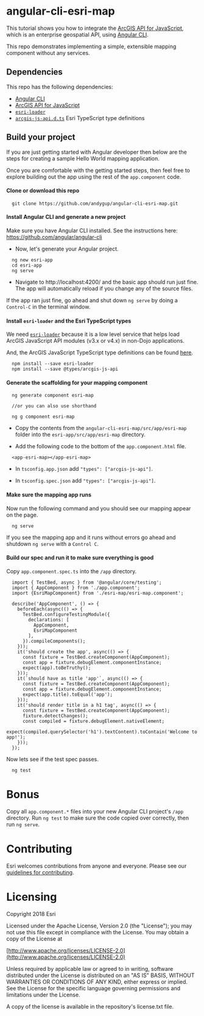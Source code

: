 # angular-cli-esri-map

This tutorial shows you how to integrate the [ArcGIS API for JavaScript](https://developers.arcgis.com/javascript), which is an enterprise geospatial API, using [Angular CLI](https://github.com/angular/angular-cli).

This repo demonstrates implementing a simple, extensible mapping component without any services. 


## Dependencies

This repo has the following dependencies:
* [Angular CLI](https://github.com/angular/angular-cli)
* [ArcGIS API for JavaScript](https://developers.arcgis.com/javascript/)
* [`esri-loader`](https://github.com/Esri/esri-loader)
* [`arcgis-js-api.d.ts`](https://github.com/Esri/jsapi-resources/tree/master/4.x/typescript) Esri TypeScript type definitions

## Build your project

If you are just getting started with Angular developer then below are the steps for creating a sample Hello World mapping application. 

Once you are comfortable with the getting started steps, then feel free to explore building out the app using the rest of the `app.component` code. 

#### Clone or download this repo

```
  git clone https://github.com/andygup/angular-cli-esri-map.git
```

#### Install Angular CLI and generate a new project

Make sure you have Angular CLI installed. See the instructions here: https://github.com/angular/angular-cli

* Now, let's generate your Angular project.

```
  ng new esri-app
  cd esri-app
  ng serve
```

* Navigate to http://localhost:4200/ and the basic app should run just fine. The app will automatically reload if you change any of the source files.

If the app ran just fine, go ahead and shut down `ng serve` by doing a `Control-C` in the terminal window.


#### Install `esri-loader` and the Esri TypeScript types

We need [`esri-loader`](https://github.com/Esri/esri-loader#usage) because it is a low level service that helps load ArcGIS JavaScript API modules (v3.x or v4.x) in non-Dojo applications.

And, the ArcGIS JavaScript TypeScript type definitions can be found [here](https://github.com/Esri/jsapi-resources/tree/master/4.x/typescript).


```
  npm install --save esri-loader
  npm install --save @types/arcgis-js-api
```

#### Generate the scaffolding for your mapping component

```
  ng generate component esri-map
  
  //or you can also use shorthand
  
  ng g component esri-map
```


* Copy the contents from the `angular-cli-esri-map/src/app/esri-map` folder into the `esri-app/src/app/esri-map` directory.

* Add the following code to the bottom of the `app.component.html` file.

```
  <app-esri-map></app-esri-map>
```

* In `tsconfig.app.json` add `"types": ["arcgis-js-api"]`. 

* In `tsconfig.spec.json` add `"types": ["arcgis-js-api"]`. 


#### Make sure the mapping app runs

Now run the following command and you should see our mapping appear on the page.

```
  ng serve
```

If you see the mapping app and it runs without errors go ahead and shutdown `ng serve` with a `Control C`.

#### Build our spec and run it to make sure everything is good

Copy `app.component.spec.ts` into the `/app` directory.

```
  import { TestBed, async } from '@angular/core/testing';
  import { AppComponent } from './app.component';
  import {EsriMapComponent} from './esri-map/esri-map.component';
  
  describe('AppComponent', () => {
    beforeEach(async(() => {
      TestBed.configureTestingModule({
        declarations: [
          AppComponent,
          EsriMapComponent
        ],
      }).compileComponents();
    }));
    it('should create the app', async(() => {
      const fixture = TestBed.createComponent(AppComponent);
      const app = fixture.debugElement.componentInstance;
      expect(app).toBeTruthy();
    }));
    it(`should have as title 'app'`, async(() => {
      const fixture = TestBed.createComponent(AppComponent);
      const app = fixture.debugElement.componentInstance;
      expect(app.title).toEqual('app');
    }));
    it('should render title in a h1 tag', async(() => {
      const fixture = TestBed.createComponent(AppComponent);
      fixture.detectChanges();
      const compiled = fixture.debugElement.nativeElement;
      expect(compiled.querySelector('h1').textContent).toContain('Welcome to app!');
    }));
  });
```

Now lets see if the test spec passes.

```
  ng test
```

# Bonus

Copy all `app.component.*` files into your new Angular CLI project's `/app` directory. Run `ng test` to make sure the code copied over correctly, then run `ng serve`.

# Contributing

Esri welcomes contributions from anyone and everyone. Please see our [guidelines for contributing](https://github.com/esri/contributing).

# Licensing

Copyright 2018 Esri

Licensed under the Apache License, Version 2.0 (the "License"); you may not use this file except in compliance with the License. You may obtain a copy of the License at

[http://www.apache.org/licenses/LICENSE-2.0](http://www.apache.org/licenses/LICENSE-2.0)

Unless required by applicable law or agreed to in writing, software distributed under the License is distributed on an "AS IS" BASIS, WITHOUT WARRANTIES OR CONDITIONS OF ANY KIND, either express or implied. See the License for the specific language governing permissions and limitations under the License.

A copy of the license is available in the repository's license.txt file.
